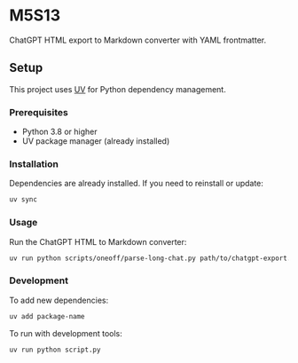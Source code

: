 # M5S13

ChatGPT HTML export to Markdown converter with YAML frontmatter.

## Setup

This project uses [UV](https://github.com/astral-sh/uv) for Python dependency management.

### Prerequisites

- Python 3.8 or higher
- UV package manager (already installed)

### Installation

Dependencies are already installed. If you need to reinstall or update:

```bash
uv sync
```

### Usage

Run the ChatGPT HTML to Markdown converter:

```bash
uv run python scripts/oneoff/parse-long-chat.py path/to/chatgpt-export.html
```

### Development

To add new dependencies:

```bash
uv add package-name
```

To run with development tools:

```bash
uv run python script.py
```